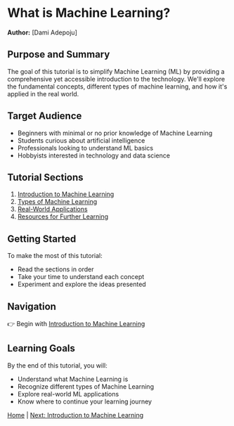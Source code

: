 # What is Machine Learning?

**Author:** [Dami Adepoju]
## Purpose and Summary
The goal of this tutorial is to simplify Machine Learning (ML) by providing a comprehensive yet accessible introduction to the technology. We'll explore the fundamental concepts, different types of machine learning, and how it's applied in the real world.

## Target Audience
- Beginners with minimal or no prior knowledge of Machine Learning
- Students curious about artificial intelligence
- Professionals looking to understand ML basics
- Hobbyists interested in technology and data science

## Tutorial Sections
1. [Introduction to Machine Learning](01-introduction.md)
2. [Types of Machine Learning](02-types.md)
3. [Real-World Applications](03-applications.md)
4. [Resources for Further Learning](04-resources.md)

## Getting Started
To make the most of this tutorial:
- Read the sections in order
- Take your time to understand each concept
- Experiment and explore the ideas presented

## Navigation
👉 Begin with [Introduction to Machine Learning](01-introduction.md)

## Learning Goals
By the end of this tutorial, you will:
- Understand what Machine Learning is
- Recognize different types of Machine Learning
- Explore real-world ML applications
- Know where to continue your learning journey


[Home](README.md) | [Next: Introduction to Machine Learning](introduction.md)
